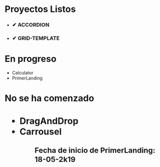<h1>Proyectos Listos</h1>
<ul>
<li><h3>✔ ACCORDION </h3></li>
<li><h3>✔ GRID-TEMPLATE </h3></li>
</ul>

<h1>En progreso</h1>
<ul>
<li>Calculator</li>
<li>PrimerLanding</li>
</ul>

<h1>No se ha comenzado<h1>
<ul>
<li>DragAndDrop</li>
<li>Carrousel</li>
<ul>

<small>Fecha de inicio de PrimerLanding: 18-05-2k19</small>

